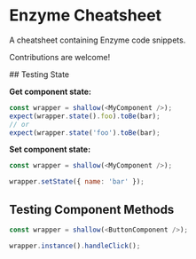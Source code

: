 # Enzyme Cheatsheet

A cheatsheet containing Enzyme code snippets.

Contributions are welcome!

## Testing State

**Get component state:**

```javascript
const wrapper = shallow(<MyComponent />);
expect(wrapper.state().foo).toBe(bar);
// or
expect(wrapper.state('foo').toBe(bar);
```
**Set component state:**

```javascript
const wrapper = shallow(<MyComponent />);

wrapper.setState({ name: 'bar' });
```

## Testing Component Methods

```javascript
const wrapper = shallow(<ButtonComponent />);

wrapper.instance().handleClick();
```

